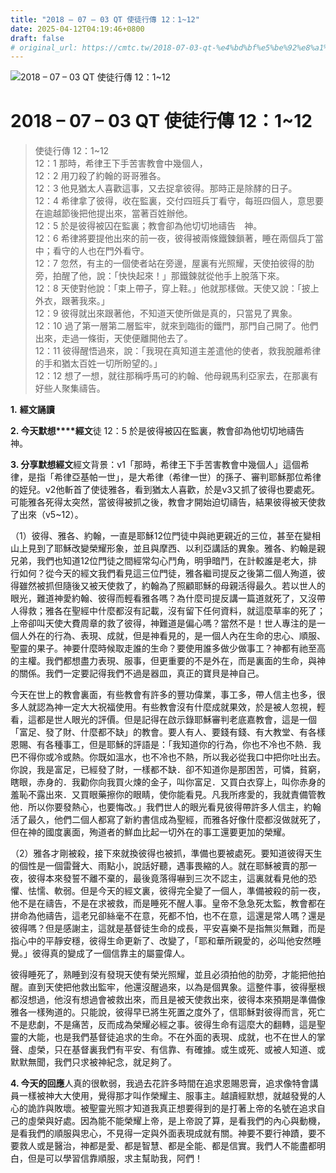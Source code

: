```yaml
---
title: "2018 – 07 – 03 QT 使徒行傳 12：1~12"
date: 2025-04-12T04:19:46+0800
draft: false
# original_url: https://cmtc.tw/2018-07-03-qt-%e4%bd%bf%e5%be%92%e8%a1%8c%e5%82%b3-12%ef%bc%9a112
---
```


![2018 – 07 – 03 QT 使徒行傳 12：1~12](/images/qt.jpg   "2018 – 07 – 03 QT 使徒行傳 12：1~12")

# 2018 – 07 – 03 QT 使徒行傳 12：1~12

> 使徒行傳 12：1~12  
> 12：1 那時，希律王下手苦害教會中幾個人，  
> 12：2 用刀殺了約翰的哥哥雅各。  
> 12：3 他見猶太人喜歡這事，又去捉拿彼得。那時正是除酵的日子。  
> 12：4 希律拿了彼得，收在監裏，交付四班兵丁看守，每班四個人，意思要在逾越節後把他提出來，當著百姓辦他。  
> 12：5 於是彼得被囚在監裏；教會卻為他切切地禱告　神。  
> 12：6 希律將要提他出來的前一夜，彼得被兩條鐵鍊鎖著，睡在兩個兵丁當中；看守的人也在門外看守。  
> 12：7 忽然，有主的一個使者站在旁邊，屋裏有光照耀，天使拍彼得的肋旁，拍醒了他，說：「快快起來！」那鐵鍊就從他手上脫落下來。  
> 12：8 天使對他說：「束上帶子，穿上鞋。」他就那樣做。天使又說：「披上外衣，跟著我來。」  
> 12：9 彼得就出來跟著他，不知道天使所做是真的，只當見了異象。  
> 12：10 過了第一層第二層監牢，就來到臨街的鐵門，那門自己開了。他們出來，走過一條街，天使便離開他去了。  
> 12：11 彼得醒悟過來，說：「我現在真知道主差遣他的使者，救我脫離希律的手和猶太百姓一切所盼望的。」  
> 12：12 想了一想，就往那稱呼馬可的約翰、他母親馬利亞家去，在那裏有好些人聚集禱告。

**1.** **經文誦讀**

**2. 今天默想****經文**徒 12：5 於是彼得被囚在監裏，教會卻為他切切地禱告　神。

**3. 分享默想經文**經文背景：v1「那時，希律王下手苦害教會中幾個人」這個希律，是指「希律亞基帕一世」，是大希律（希律一世）的孫子、審判耶穌那位希律的姪兒。v2他斬首了使徒雅各，看到猶太人喜歡，於是v3又抓了彼得也要處死。可能雅各死得太突然，當彼得被抓之後，教會才開始迫切禱告，結果彼得被天使救了出來（v5~12）。

（1）彼得、雅各、約翰，一直是耶穌12位門徒中與祂更親近的三位，甚至在變相山上見到了耶穌改變榮耀形象，並且與摩西、以利亞講話的異象。雅各、約翰是親兄弟，我們也知道12位門徒之間經常勾心鬥角，明爭暗鬥，在計較誰是老大，排行如何？從今天的經文我們看見這三位門徒，雅各繼司提反之後第二個人殉道，彼得雖然被抓但隨後又被天使救了，約翰為了照顧耶穌的母親活得最久。若以世人的眼光，難道神愛約翰、彼得而輕看雅各嗎？為什麼司提反講一篇道就死了，又沒帶人得救；雅各在聖經中什麼都沒有記載，沒有留下任何資料，就這麼草率的死了；上帝卻叫天使大費周章的救了彼得，神難道是偏心嗎？當然不是！世人專注的是一個人外在的行為、表現、成就，但是神看見的，是一個人內在生命的忠心、順服、聖靈的果子。神要什麼時候取走誰的生命？要使用誰多做少做事工？神都有祂至高的主權。我們都想盡力表現、服事，但更重要的不是外在，而是裏面的生命，與神的關係。我們一定要記得我們不過是器皿，真正的寶貝是神自己。

今天在世上的教會裏面，有些教會有許多的豐功偉業，事工多，帶人信主也多，很多人就認為神一定大大祝福使用。有些教會沒有什麼成就果效，於是被人忽視，輕看，這都是世人眼光的評價。但是記得在啟示錄耶穌審判老底嘉教會，這是一個「富足、發了財、什麼都不缺」的教會。要人有人、要錢有錢、有大教堂、有各樣恩賜、有各種事工，但是耶穌的評語是：「我知道你的行為，你也不冷也不熱．我巴不得你或冷或熱。你既如溫水，也不冷也不熱，所以我必從我口中把你吐出去。你說，我是富足，已經發了財，一樣都不缺．卻不知道你是那困苦，可憐，貧窮，瞎眼，赤身的．我勸你向我買火煉的金子，叫你富足．又買白衣穿上，叫你赤身的羞恥不露出來．又買眼藥擦你的眼睛，使你能看見。凡我所疼愛的，我就責備管教他．所以你要發熱心，也要悔改。」我們世人的眼光看見彼得帶許多人信主，約翰活了最久，他們二個人都寫了新約書信成為聖經，而雅各好像什麼都沒做就死了，但在神的國度裏面，殉道者的鮮血比起一切外在的事工還要更加的榮耀。

（2）雅各才剛被殺，接下來就換彼得也被抓，準備也要被處死。要知道彼得天生的個性是一個雷聲大、雨點小，說話好聽，遇事畏縮的人。就在耶穌被賣的那一夜，彼得本來發誓不離不棄的，最後竟落得嚇到三次不認主，這裏就看見他的恐懼、怯懦、軟弱。但是今天的經文裏，彼得完全變了一個人，準備被殺的前一夜，他不是在禱告，不是在求被救，而是睡死不醒人事。皇帝不急急死太監，教會都在拼命為他禱告，這老兄卻絲毫不在意，死都不怕，也不在意，這還是常人嗎？還是彼得嗎？但是感謝主，這就是基督徒生命的成長，平安喜樂不是指無災無難，而是指心中的平靜安穩，彼得生命更新了、改變了，「耶和華所親愛的，必叫他安然睡覺。」彼得真的變成了一個信靠主的屬靈偉人。

彼得睡死了，熟睡到沒有發現天使有榮光照耀，並且必須拍他的肋旁，才能把他拍醒。直到天使把他救出監牢，他還沒醒過來，以為是個異象。這整件事，彼得壓根都沒想過，他沒有想過會被救出來，而且是被天使救出來，彼得本來預期是準備像雅各一樣殉道的。只能說，彼得早已將生死置之度外了，信耶穌對彼得而言，死亡不是悲劇，不是痛苦，反而成為榮耀必經之事。彼得生命有這麼大的翻轉，這是聖靈的大能，也是我們基督徒追求的生命。不在外面的表現、成就，也不在世人的掌聲、虛榮，只在基督裏我們有平安、有信靠、有確據。或生或死、或被人知道、或默默無聞，我們只求被神紀念，就足夠了。

**4. 今天的回應**人真的很軟弱，我過去花許多時間在追求恩賜恩膏，追求像特會講員一樣被神大大使用，覺得那才叫作榮耀主、服事主。越讀經默想，就越發覺的人心的詭詐與敗壞。被聖靈光照才知道我真正想要得到的是打著上帝的名號在追求自己的虛榮與好處。因為能不能榮耀上帝，是上帝說了算，是看我們的內心與動機，是看我們的順服與忠心，不見得一定與外面表現成就有關。神要不要行神蹟，要不要救人或是醫治，神都是愛、都是智慧、都是全能、都是信實。我們人不能盡都明白，但是可以學習信靠順服，求主幫助我，阿們！